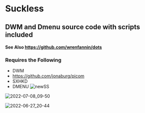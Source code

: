 # Suckless
## DWM and Dmenu source code with scripts included
#### See Also https://github.com/wrenfannin/dots
### Requires the Following
- DWM
- https://github.com/jonaburg/picom
- SXHKD
- DMENU
![newSS](https://user-images.githubusercontent.com/64269332/181005027-4d1f0443-30db-40e6-aeb6-9dc314e0fc65.png)

![2022-07-08_09-50](https://user-images.githubusercontent.com/64269332/177955275-6173dd25-2fd5-4f6a-822c-6ee4d465fc36.png)

![2022-06-27_20-44](https://user-images.githubusercontent.com/64269332/176023007-91d8703c-81d0-4091-81c5-0154d62af33c.png)
